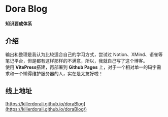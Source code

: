 # Dora Blog

**知识要成体系**

## 介绍

输出和整理是我认为比较适合自己的学习方式，尝试过 Notion、XMind、语雀等笔记平台，但是都有这样那样的不满意，所以，我就自己写了这个博客。<br>
使用 **VitePress**搭建，再部署到 **Github Pages** 上，对于一个相对单一的码字需求和一个懒得维护服务器的人，实在是太友好啦！

## 线上地址

[https://killerdorali.github.io/doraBlog](https://killerdorali.github.io/doraBlog/)
